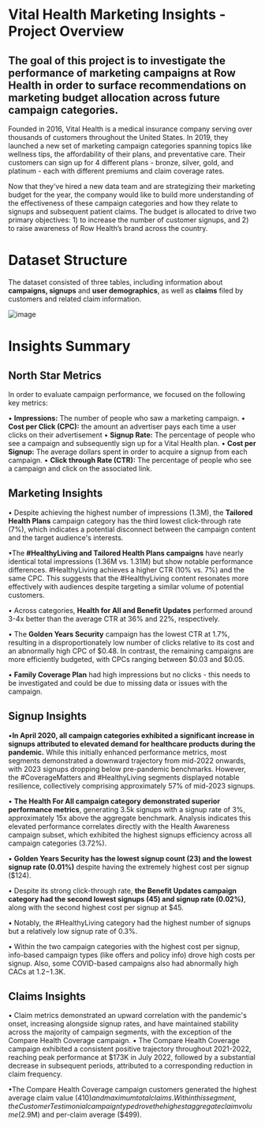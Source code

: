 # Vital Health Marketing Insights - Project Overview

## The goal of this project is to investigate the performance of marketing campaigns at Row Health in order to surface recommendations on marketing budget allocation across future campaign categories.

Founded in 2016, Vital Health is a medical insurance company serving over thousands of customers throughout the United States. In 2019, they launched a new set of marketing campaign categories spanning topics like wellness tips, the affordability of their plans, and preventative care. Their customers can sign up for 4 different plans - bronze, silver, gold, and platinum - each with different premiums and claim coverage rates.

Now that they’ve hired a new data team and are strategizing their marketing budget for the year, the company would like to build more understanding of the effectiveness of these campaign categories and how they relate to signups and subsequent patient claims. The budget is allocated to drive two primary objectives: 1) to increase the number of customer signups, and 2) to raise awareness of Row Health’s brand across the country.


# Dataset Structure

The dataset consisted of three tables, including information about **campaigns, signups** and **user demographics**, as well as **claims** filed by customers and related claim information.

![image](https://github.com/user-attachments/assets/2926bf12-68b8-4088-8081-34a7cec1b214)


# Insights Summary
## North Star Metrics

In order to evaluate campaign performance, we focused on the following key metrics:

•  **Impressions:**  The number of people who saw a marketing campaign.
•  **Cost per Click (CPC):**  the amount an advertiser pays each time a user clicks on their advertisement
•  **Signup Rate:**  The percentage of people who see a campaign and subsequently sign up for a Vital Health plan.
•  **Cost per Signup:**  The average dollars spent in order to acquire a signup from each campaign.
•  **Click through Rate (CTR):**  The percentage of people who see a campaign and click on the associated link.

##  Marketing Insights


• Despite achieving the highest number of impressions (1.3M), the  **Tailored Health Plans** campaign  category has the third lowest click-through rate (7%), which indicates a potential disconnect between the campaign content and the target audience's interests.

•The **#HealthyLiving and Tailored Health Plans campaigns** have nearly identical total impressions (1.36M vs. 1.31M) but show notable performance differences. #HealthyLiving achieves a higher CTR (10% vs. 7%) and the same CPC. This suggests that the #HealthyLiving content resonates more effectively with audiences despite targeting a similar volume of potential customers.

• Across categories,  **Health for All and Benefit Updates** performed around 3-4x better than the average CTR at 36% and 22%, respectively.

• The  **Golden Years Security** campaign has the lowest CTR at 1.7%, resulting in a disproportionately low number of clicks relative to its cost and an abnormally high CPC of $0.48. In contrast, the remaining campaigns are more efficiently budgeted, with CPCs ranging between $0.03 and $0.05.

•  **Family Coverage Plan** had high impressions but no clicks - this needs to be investigated and could be due to missing data or issues with the campaign.

##  Signup Insights

•**In April 2020, all campaign categories exhibited a significant increase in signups attributed to elevated demand for healthcare products during the pandemic.** While this initially enhanced performance metrics, most segments demonstrated a downward trajectory from mid-2022 onwards, with 2023 signups dropping below pre-pandemic benchmarks. However, the #CoverageMatters and #HealthyLiving segments displayed notable resilience, collectively comprising approximately 57% of mid-2023 signups.

• **The Health For All campaign category demonstrated superior performance metrics**, generating 3.5k signups with a signup rate of 3%, approximately 15x above the aggregate benchmark. Analysis indicates this elevated performance correlates directly with the Health Awareness campaign subset, which exhibited the highest signups efficiency across all campaign categories (3.72%).

• **Golden Years Security has the lowest signup count (23) and the lowest signup rate (0.01%)** despite having the extremely highest cost per signup ($124).

• Despite its strong click-through rate, **the Benefit Updates campaign category had the second lowest signups (45) and signup rate (0.02%)**, along with the second highest cost per signup at $45.

• Notably, the #HealthyLiving category had the highest number of signups but a relatively low signup rate of 0.3%.

• Within the two campaign categories with the highest cost per signup, info-based campaign types (like offers and policy info) drove high costs per signup. Also, some COVID-based campaigns also had abnormally high CACs at $1.2-$1.3K.

## Claims Insights

• Claim metrics demonstrated an upward correlation with the pandemic's onset, increasing alongside signup rates, and have maintained stability across the majority of campaign segments, with the exception of the Compare Health Coverage campaign.
• The Compare Health Coverage campaign exhibited a consistent positive trajectory throughout 2021-2022, reaching peak performance at $173K in July 2022, followed by a substantial decrease in subsequent periods, attributed to a corresponding reduction in claim frequency. 

•The Compare Health Coverage campaign customers generated the highest average claim value ($410) and maximum total claims. Within this segment, the Customer Testimonial campaign type drove the highest aggregate claim volume ($2.9M) and per-claim average ($499).
